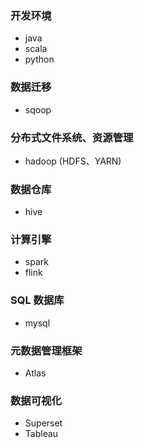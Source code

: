 ### 开发环境
- java
- scala
- python

### 数据迁移
- sqoop

### 分布式文件系统、资源管理
- hadoop (HDFS、YARN)

### 数据仓库
- hive

### 计算引擎
- spark
- flink

### SQL 数据库
- mysql

### 元数据管理框架
- Atlas 

### 数据可视化
- Superset
- Tableau